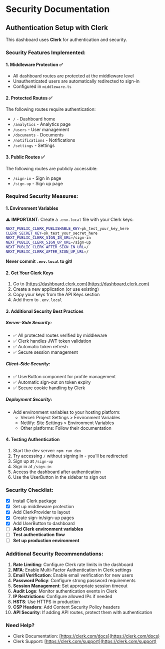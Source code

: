 # Security Documentation

## Authentication Setup with Clerk

This dashboard uses **Clerk** for authentication and security.

### Security Features Implemented:

#### 1. **Middleware Protection** ✅
- All dashboard routes are protected at the middleware level
- Unauthenticated users are automatically redirected to sign-in
- Configured in `middleware.ts`

#### 2. **Protected Routes** ✅
The following routes require authentication:
- `/` - Dashboard home
- `/analytics` - Analytics page
- `/users` - User management
- `/documents` - Documents
- `/notifications` - Notifications
- `/settings` - Settings

#### 3. **Public Routes** ✅
The following routes are publicly accessible:
- `/sign-in` - Sign in page
- `/sign-up` - Sign up page

### Required Security Measures:

#### 1. **Environment Variables**
⚠️ **IMPORTANT**: Create a `.env.local` file with your Clerk keys:

```bash
NEXT_PUBLIC_CLERK_PUBLISHABLE_KEY=pk_test_your_key_here
CLERK_SECRET_KEY=sk_test_your_secret_here
NEXT_PUBLIC_CLERK_SIGN_IN_URL=/sign-in
NEXT_PUBLIC_CLERK_SIGN_UP_URL=/sign-up
NEXT_PUBLIC_CLERK_AFTER_SIGN_IN_URL=/
NEXT_PUBLIC_CLERK_AFTER_SIGN_UP_URL=/
```

**Never commit `.env.local` to git!**

#### 2. **Get Your Clerk Keys**
1. Go to [https://dashboard.clerk.com](https://dashboard.clerk.com)
2. Create a new application (or use existing)
3. Copy your keys from the API Keys section
4. Add them to `.env.local`

#### 3. **Additional Security Best Practices**

##### Server-Side Security:
- ✅ All protected routes verified by middleware
- ✅ Clerk handles JWT token validation
- ✅ Automatic token refresh
- ✅ Secure session management

##### Client-Side Security:
- ✅ UserButton component for profile management
- ✅ Automatic sign-out on token expiry
- ✅ Secure cookie handling by Clerk

##### Deployment Security:
- Add environment variables to your hosting platform:
  - Vercel: Project Settings > Environment Variables
  - Netlify: Site Settings > Environment Variables
  - Other platforms: Follow their documentation

#### 4. **Testing Authentication**

1. Start the dev server: `npm run dev`
2. Try accessing `/` without signing in - you'll be redirected
3. Sign up at `/sign-up`
4. Sign in at `/sign-in`
5. Access the dashboard after authentication
6. Use the UserButton in the sidebar to sign out

### Security Checklist:

- [x] Install Clerk package
- [x] Set up middleware protection
- [x] Add ClerkProvider to layout
- [x] Create sign-in/sign-up pages
- [x] Add UserButton to dashboard
- [ ] **Add Clerk environment variables**
- [ ] **Test authentication flow**
- [ ] **Set up production environment**

### Additional Security Recommendations:

1. **Rate Limiting**: Configure Clerk rate limits in the dashboard
2. **MFA**: Enable Multi-Factor Authentication in Clerk settings
3. **Email Verification**: Enable email verification for new users
4. **Password Policy**: Configure strong password requirements
5. **Session Management**: Set appropriate session timeout
6. **Audit Logs**: Monitor authentication events in Clerk
7. **IP Restrictions**: Configure allowed IPs if needed
8. **HSTS**: Use HTTPS in production
9. **CSP Headers**: Add Content Security Policy headers
10. **API Security**: If adding API routes, protect them with authentication

### Need Help?

- Clerk Documentation: [https://clerk.com/docs](https://clerk.com/docs)
- Clerk Support: [https://clerk.com/support](https://clerk.com/support)



